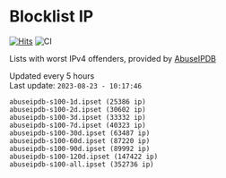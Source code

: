 # Blocklist IP

[![Hits](https://hits.seeyoufarm.com/api/count/incr/badge.svg?url=https%3A%2F%2Fgithub.com%2Fborestad%2Fblocklist-ip%2F&count_bg=%2379C83D&title_bg=%23555555&icon=&icon_color=%23E7E7E7&title=hits&edge_flat=false)](https://hits.seeyoufarm.com)  ![CI](https://img.shields.io/github/workflow/status/borestad/blocklist-ip/CI?style=flat-square)

Lists with worst IPv4 offenders, provided by [AbuseIPDB](https://www.abuseipdb.com/)

<!-- FOOTER-PLACEHOLDER -->
Updated every 5 hours<br>
Last update: `2023-08-23 - 10:17:46`
```
abuseipdb-s100-1d.ipset (25386 ip)
abuseipdb-s100-2d.ipset (30602 ip)
abuseipdb-s100-3d.ipset (33332 ip)
abuseipdb-s100-7d.ipset (40323 ip)
abuseipdb-s100-30d.ipset (63487 ip)
abuseipdb-s100-60d.ipset (87220 ip)
abuseipdb-s100-90d.ipset (89992 ip)
abuseipdb-s100-120d.ipset (147422 ip)
abuseipdb-s100-all.ipset (352736 ip)
```
